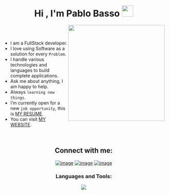 <h1 align="center">Hi , I'm Pablo Basso <img src="https://media.giphy.com/media/hvRJCLFzcasrR4ia7z/giphy.gif" width="35"></h1> 
<img align="right" src="https://github.com/7oSkaaa/7oSkaaa/blob/main/Images/Right_Side.gif?raw=true" width = 300px></picture>

<br><br>

-  I am a FullStack developer.
- I love using Software as a solution for every `Problem`.
- I handle various technologies and languages to build complete applications.
-  Ask me about anything, I am happy to help.
-  Always `learning new things`.
-  I’m currently open for a new `job opportunity`, this is [MY RESUME](http://).
-  You can visit [MY WEBSITE](https://).
<br>

<h2 align="center">Connect with me:</h2>
<div align="center"
>


[![image](https://skillicons.dev/icons?i=linkedin)](https://www.linkedin.com/in/pablo-basso-40b93b34b/)
[![image](https://skillicons.dev/icons?i=gmail)](mailto:produtor.pablobasso25@gmail.com)
[![image](https://skillicons.dev/icons?i=instagram)](https://www.instagram.com/pablobasso25/)
</div>

<h3 align="center">Languages and Tools:</h3>

<p align="center">
  <a href="https://skillicons.dev">
    <img align="center" src="https://skillicons.dev/icons?i=html,css,react,py,bootstrap,tailwind,php,js,github,git,cpp,vscode,=10" />
  </a>
</p>

